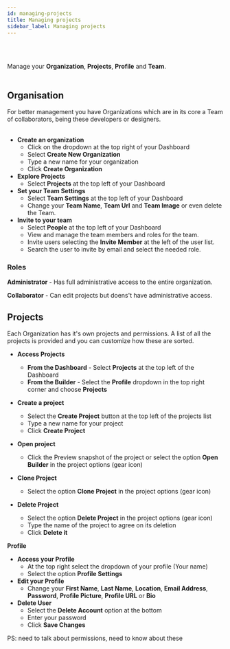 ```yaml
---
id: managing-projects
title: Managing projects
sidebar_label: Managing projects
---
```

<br><br>

Manage your __Organization__, __Projects__, __Profile__ and __Team__. 
<br><br>

## Organisation
For better management you have Organizations which are in its core a Team of collaborators, being these developers or designers.
<br><br>

* __Create an organization__
    * Click on the dropdown at the top right of your Dashboard
    * Select __Create New Organization__
    * Type a new name for your organization
    * Click __Create Organization__
* __Explore Projects__
    * Select __Projects__ at the top left of your Dashboard
* __Set your Team Settings__ 
    * Select __Team Settings__ at the top left of your Dashboard
    * Change your __Team Name__, __Team Url__ and __Team Image__ or even delete the Team.
* __Invite to your team__
    * Select __People__ at the top left of your Dashboard
    * View and manage the team members and roles for the team.
    * Invite users selecting the __Invite Member__ at the left of the user list.
    * Search the user to invite by email and select the needed role.

### Roles

__Administrator__ - Has full administrative access to the entire organization.


__Collaborator__ - Can edit projects but doens't have administrative access.


## Projects

Each Organization has it's own projects and permissions. A list of all the projects is provided and you can customize how these are sorted.

* __Access Projects__
    * __From the Dashboard__ - Select __Projects__ at the top left of the Dashboard
    * __From the Builder__ - Select the __Profile__ dropdown in the top right corner and choose __Projects__

* __Create a project__
    * Select the __Create Project__ button at the top left of the projects list
    * Type a new name for your project
    * Click __Create Project__
* __Open project__
    * Click the Preview snapshot of the project or select the option __Open Builder__ in the project options (gear icon)
* __Clone Project__
    * Select the option __Clone Project__ in the project options (gear icon)
* __Delete Project__
    * Select the option __Delete Project__ in the project options (gear icon)
    * Type the name of the project to agree on its deletion
    * Click __Delete it__

__Profile__


* __Access your Profile__
    * At the top right select the dropdown of your profile (Your name)
    * Select the option __Profile Settings__
* __Edit your Profile__
    * Change your __First Name__, __Last Name__, __Location__, __Email Address__, __Password__, __Profile Picture__, __Profile URL__ or __Bio__
* __Delete User__
    * Select the __Delete Account__ option at the bottom
    * Enter your password
    * Click __Save Changes__


PS: need to talk about permissions, need to know about these